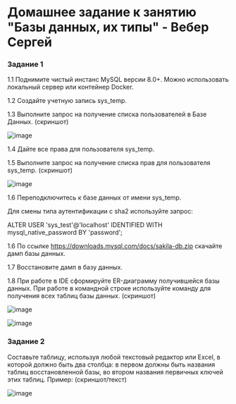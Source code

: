 # Домашнее задание к занятию "Базы данных, их типы" - Вебер Сергей


### Задание 1

1.1 Поднимите чистый инстанс MySQL версии 8.0+. Можно использовать локальный сервер или контейнер Docker.

1.2 Создайте учетную запись sys_temp.

1.3 Выполните запрос на получение списка пользователей в Базе Данных. (скриншот)

![image](https://github.com/GorkOrMork/-DDL-DML-/assets/109193124/ab4c17b8-57f2-48cf-8970-e676096aeb60)


1.4 Дайте все права для пользователя sys_temp.

1.5 Выполните запрос на получение списка прав для пользователя sys_temp. (скриншот)

![image](https://github.com/GorkOrMork/-DDL-DML-/assets/109193124/657598ce-d18d-45c2-98bc-1bdb4f41a6e5)


1.6 Переподключитесь к базе данных от имени sys_temp.

Для смены типа аутентификации с sha2 используйте запрос:

ALTER USER 'sys_test'@'localhost' IDENTIFIED WITH mysql_native_password BY 'password';

1.6 По ссылке https://downloads.mysql.com/docs/sakila-db.zip скачайте дамп базы данных.

1.7 Восстановите дамп в базу данных.

1.8 При работе в IDE сформируйте ER-диаграмму получившейся базы данных. При работе в командной строке используйте команду для получения всех таблиц базы данных. (скриншот)

![image](https://github.com/GorkOrMork/-DDL-DML-/assets/109193124/e67b6ba9-6304-4e98-bb9f-e1328bc4154d)

![image](https://github.com/GorkOrMork/-DDL-DML-/assets/109193124/144eb8cb-d01d-42b1-ae6d-97682c89653d)



### Задание 2

Составьте таблицу, используя любой текстовый редактор или Excel, в которой должно быть два столбца: в первом должны быть названия таблиц восстановленной базы, во втором названия первичных ключей этих таблиц. Пример: (скриншот/текст)

![image](https://github.com/GorkOrMork/-DDL-DML-/assets/109193124/5dbcce88-3c7d-4a1a-a6e2-f1e2081ddc00)

